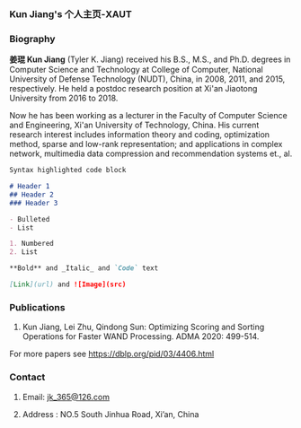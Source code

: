 ### Kun Jiang's 个人主页-XAUT

### Biography
**姜琨 Kun Jiang** (Tyler K. Jiang) received his B.S., M.S., and Ph.D. degrees in Computer Science and Technology at College of Computer, National University of Defense Technology (NUDT), China, in 2008, 2011, and 2015, respectively. He held a postdoc research position at Xi'an Jiaotong University from 2016 to 2018. 

  Now he has been working as a lecturer in the Faculty of Computer Science and Engineering, Xi'an University of Technology, China. His current research interest includes information theory and coding, optimization method, sparse and low-rank representation; and applications in complex network, multimedia data compression and recommendation systems et., al.

```markdown
Syntax highlighted code block

# Header 1
## Header 2
### Header 3

- Bulleted
- List

1. Numbered
2. List

**Bold** and _Italic_ and `Code` text

[Link](url) and ![Image](src)
```



### Publications
1. Kun Jiang, Lei Zhu, Qindong Sun: Optimizing Scoring and Sorting Operations for Faster WAND Processing. ADMA 2020: 499-514.

For more papers see https://dblp.org/pid/03/4406.html

### Contact

1. Email: jk_365@126.com

2. Address : NO.5 South Jinhua Road, Xi’an, China
